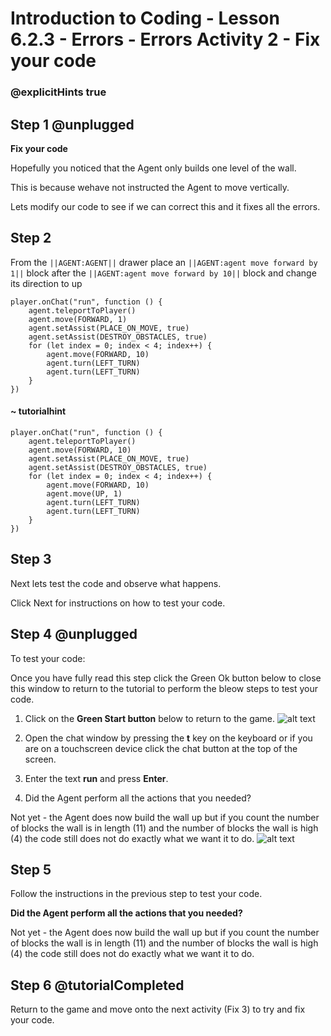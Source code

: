 # Introduction to Coding - Lesson 6.2.3 - Errors - Errors Activity 2 - Fix your code

### @explicitHints true

## Step 1 @unplugged
**Fix your code**

Hopefully you noticed that the Agent only builds one level of the wall. 

This is because wehave not instructed the Agent to move vertically.

Lets modify our code to see if we can correct this and it fixes all the errors.

## Step 2 
From the ``||AGENT:AGENT||`` drawer place an ``||AGENT:agent move forward by 1||`` block after the ``||AGENT:agent move forward by 10||`` block and change its direction to up


```template
player.onChat("run", function () {
    agent.teleportToPlayer()
    agent.move(FORWARD, 1)
    agent.setAssist(PLACE_ON_MOVE, true)
	agent.setAssist(DESTROY_OBSTACLES, true)
    for (let index = 0; index < 4; index++) {
		agent.move(FORWARD, 10)
    	agent.turn(LEFT_TURN)
		agent.turn(LEFT_TURN)
    }
})
```
#### ~ tutorialhint
```blocks
player.onChat("run", function () {
    agent.teleportToPlayer()
    agent.move(FORWARD, 10)
    agent.setAssist(PLACE_ON_MOVE, true)
	agent.setAssist(DESTROY_OBSTACLES, true)
    for (let index = 0; index < 4; index++) {
		agent.move(FORWARD, 10)
		agent.move(UP, 1)
    	agent.turn(LEFT_TURN)
		agent.turn(LEFT_TURN)
    }
})
```

## Step 3
Next lets test the code and observe what happens.

Click Next for instructions on how to test your code.

## Step 4 @unplugged
To test your code:

Once you have fully read this step click the Green Ok button below to close this window to return to the tutorial to perform the bleow steps to test your code.

1. Click on the **Green Start button** below to return to the game.
![alt text](https://intro.codingcredentials.com/Lesson3/3.1.1/images/4.jpg?raw=true "Start")


2. Open the chat window by pressing the **t** key on the keyboard or if you are on a touchscreen device click the chat button at the top of the screen.


3. Enter the text **run** and press **Enter**.


4. Did the Agent perform all the actions that you needed?

Not yet - the Agent does now build the wall up but if you count the number of blocks the wall is in length (11) and the number of blocks the wall is high (4) the code still does not do exactly what we want it to do.
![alt text](https://intro.codingcredentials.com/Lesson6/6.2.3/images/1.jpg?raw=true "Run")

## Step 5
Follow the instructions in the previous step to test your code.

**Did the Agent perform all the actions that you needed?** 

Not yet - the Agent does now build the wall up but if you count the number of blocks the wall is in length (11) and the number of blocks the wall is high (4) the code still does not do exactly what we want it to do.

## Step 6 @tutorialCompleted
Return to the game and move onto the next activity (Fix 3) to try and fix your code.
